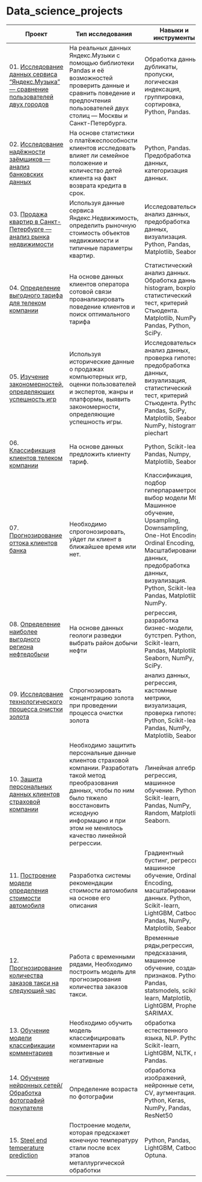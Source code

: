 # Data_science_projects

		
| Проект | Тип исследования| Навыки и инструменты |
|----------|----------|----------|
|01. [Исследование данных сервиса “Яндекс.Музыка” — сравнение пользователей двух городов](https://github.com/Asket-on/Data_science_projects/tree/main/01_big_city_music)|На реальных данных Яндекс.Музыки c помощью библиотеки Pandas и её возможностей проверить данные и сравнить поведение и предпочтения пользователей двух столиц — Москвы и Санкт-Петербурга.|Обработка данных, дубликаты, пропуски, логическая индексация, группировка, сортировка, Python, Pandas. |
| 02.  [Исследование надёжности заёмщиков — анализ банковских данных](https://github.com/Asket-on/Data_science_projects/tree/main/02_borrowers_reliability)| На основе статистики о платёжеспособности клиентов исследовать влияет ли семейное положение и количество детей клиента на факт возврата кредита в срок.| Python, Pandas. Предобработка данных, категоризация данных.|
| 03. [Продажа квартир в Санкт-Петербурге — анализ рынка недвижимости](https://github.com/Asket-on/Data_science_projects/tree/main/03_real_state_EDA)| Используя данные сервиса Яндекс.Недвижимость, определить рыночную стоимость объектов недвижимости и типичные параметры квартир.|Исследовательский анализ данных, предобработка данных, визуализация. Python, Pandas, Matplotlib, Seaborn. |
| 04. [Определение выгодного тарифа для телеком компании](https://github.com/Asket-on/Data_science_projects/tree/main/04_tariff_telecom_analysis) |На основе данных клиентов оператора сотовой связи проанализировать поведение клиентов и поиск оптимального тарифа|Статистический анализ данных. Обработка данных, histogram, boxplot, статистический тест, критерий Стьюдента. Matplotlib, NumPy, Pandas, Python, SciPy.|
| 05. [Изучение закономерностей, определяющих успешность игр](https://github.com/Asket-on/Data_science_projects/tree/main/05_game_sales_forecast)| Используя исторические данные о продажах компьютерных игр, оценки пользователей и экспертов, жанры и платформы, выявить закономерности, определяющие успешность игры.|Исследовательский анализ данных, проверка гипотез, предобработка данных, визуализация, статистический тест, критерий Стьюдента. Python, Pandas, SciPy, Matplotlib, Seaborn, NumPy, histogram, piechart|
| 06. [Классификация клиентов телеком компании](https://github.com/Asket-on/Data_science_projects/tree/main/06_Tariff_recommendation)| На основе данных предложить клиенту тариф.| Python, Scikit-learn, Pandas, Numpy, Matplotlib, Seaborn|
| 07. [Прогнозирование оттока клиентов банка](https://github.com/Asket-on/Data_science_projects/tree/main/07_Customer_churn)| Необходимо спрогонозировать, уйдет ли клиент в ближайшее время или нет.| Классификация, подбор гиперпараметров, выбор модели МО, Машинное обучение, Upsampling, Downsampling, One-Hot Encoding, Ordinal Encoding, Масштабирование данных, предобработка данных, визуализация. Python, Scikit-learn, Pandas, Matplotlib, NumPy.|
| 08. [Определение наиболее выгодного региона нефтедобычи](https://github.com/Asket-on/Data_science_projects/tree/main/08_oil_well_location) | На основе данных геологи разведки выбрать район добычи нефти  |регрессия, разработка бизнес-модели, бутстреп. Python, Scikit-learn, Pandas, Matplotlib, Seaborn, NumPy, SciPy. |
| 09. [Исследование технологического процесса очистки золота](https://github.com/Asket-on/Data_science_projects/tree/main/09_recovery_of_gold_%20from_ore) |Спрогнозировать концентрацию золота при проведении процесса очистки золота |анализ данных, регрессия, кастомные метрики, визуализация, проверка гипотез. Python, Scikit-learn, Pandas, NumPy, Matplotlib, Seaborn |
| 10. [Защита персональных данных клиентов страховой компании](https://github.com/Asket-on/Data_science_projects/tree/main/10_insurance)| Необходимо защитить персональные данные клиентов страховой компании. Разработать такой метод преобразования данных, чтобы по ним было тяжело восстановить исходную информацию и при этом не менялось качество линейной регрессии.|Линейная алгебра, регрессия, машинное обучение. Python, Scikit-learn, Pandas, NumPy, Random, Matplotlib, Seaborn. |
| 11. [Построение модели определения стоимости автомобиля](https://github.com/Asket-on/Data_science_projects/tree/main/11_car_price) | Разработка системы рекомендации стоимости автомобиля на основе его описания |Градиентный бустинг, регрессия, машинное обучение, Ordinal Encoding, масштабирование данных.  Python, Scikit-learn, LightGBM, Catboost, Pandas, NumPy, Matplotlib, Seaborn. |
| 12. [Прогнозирование количества заказов такси на следующий час](https://github.com/Asket-on/Data_science_projects/tree/main/12_taxi) | Работа с временными рядами, Необходимо построить модель для прогнозирования количества заказов такси. |Временные ряды,регрессия, предсказания, машинное обучение, создание признаков.  Python, Pandas, statsmodels, scikit-learn, Matplotlib, LightGBM, Prophet, SARIMAX. |
| 13. [Обучение модели классификации комментариев](https://github.com/Asket-on/Data_science_projects/tree/main/13_toxic_comment) | Необходимо обучить модель классифицировать комментарии на позитивные и негативные |обработка естественного языка, NLP.  Python, Scikit-learn, LightGBM, NLTK, re, Pandas.|
| 14. [Обучение нейронных сетей/Обработка фотографий покупателя](https://github.com/Asket-on/Data_science_projects/tree/main/14_image_age_recognition)| Определение возраста по фотографии|обработка изображений, нейронные сети, CV, аугментация. Python, Keras, NumPy, Pandas, ResNet50|
| 15. [Steel end temperature prediction](https://github.com/Asket-on/Data_science_projects/tree/main/15_steel_temperature)| Построение модели, которая предскажет конечную температуру стали после всех этапов металлургической обработки| Python, Pandas, LightGBM, Catboost, Optuna.|
